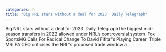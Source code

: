 ```yaml
---
categories: h
title: "Big NRL stars without a deal for 2023  Daily Telegraph"
---
```

Big NRL stars without a deal for 2023&nbsp;&nbsp;Daily TelegraphThe biggest mid-season transfers in 2022 allowed under NRL’s controversial system&nbsp;&nbsp;Fox SportsMG Calls For Radical Change To David Fifita"s Playing Career&nbsp;&nbsp;Triple MRLPA CEO criticises the NRL"s proposed trade window a